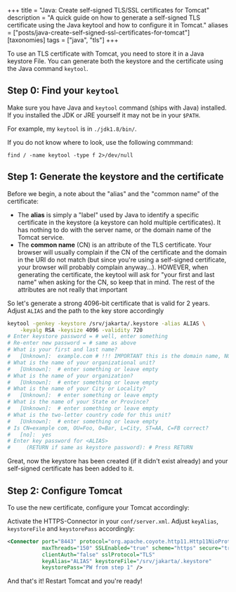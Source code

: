 +++
title = "Java: Create self-signed TLS/SSL certificates for Tomcat"
description = "A quick guide on how to generate a self-signed TLS certificate using the Java keytool and how to configure it in Tomcat."
aliases = ["posts/java-create-self-signed-ssl-certificates-for-tomcat"]
[taxonomies]
tags = ["java", "tls"]
+++

To use an TLS certificate with Tomcat, you need to store it in a Java keystore File. You can generate both the keystore and the certificate using the Java command `keytool`.


## Step 0: Find your `keytool`

Make sure you have Java and `keytool` command (ships with Java) installed. If you installed the JDK or JRE yourself it may not be in your `$PATH`.

For example, my `keytool` is in `./jdk1.8/bin/`.

If you do not know where to look, use the following commmand:

    find / -name keytool -type f 2>/dev/null

## Step 1: Generate the keystore and the certificate

Before we begin, a note about the "alias" and the "common name" of the certificate:

- The **alias** is simply a "label" used by Java to identify a specific certificate in the keystore (a keystore can hold multiple certificates). It has nothing to do with the server name, or the domain name of the Tomcat service.
- The **common name** (CN) is an attribute of the TLS certificate. Your browser will usually complain if the CN of the certificate and the domain in the URI do not match (but since you're using a self-signed certificate, your browser will probably complain anyway...). HOWEVER, when generating the certificate, the keytool will ask for "your first and last name" when asking for the CN, so keep that in mind. The rest of the attributes are not really that important

So let's generate a strong 4096-bit certificate that is valid for 2 years. Adjust `ALIAS` and the path to the key store accordingly

```sh
keytool -genkey -keystore /srv/jakarta/.keystore -alias ALIAS \
    -keyalg RSA -keysize 4096 -validity 720
# Enter keystore password = # well, enter something
# Re-enter new password = # same as above
# What is your first and last name?
#   [Unknown]:  example.com # !!! IMPORTANT this is the domain name, NOT YOUR name
# What is the name of your organizational unit?
#   [Unknown]:  # enter something or leave empty
# What is the name of your organization?
#   [Unknown]:  # enter something or leave empty
# What is the name of your City or Locality?
#   [Unknown]:  # enter something or leave empty
# What is the name of your State or Province?
#   [Unknown]:  # enter something or leave empty
# What is the two-letter country code for this unit?
#   [Unknown]:  # enter something or leave empty
# Is CN=example com, OU=Foo, O=Bar, L=City, ST=AA, C=FB correct?
#   [no]:  yes
# Enter key password for <ALIAS>
#     (RETURN if same as keystore password): # Press RETURN
```

Great, now the keystore has been created (if it didn't exist already) and your self-signed certificate has been added to it.

## Step 2: Configure Tomcat

To use the new certificate, configure your Tomcat accordingly:

Activate the HTTPS-Connector in your `conf/server.xml`. Adjust `keyAlias`, `keystoreFile` and `keystorePass` accordingly:

```xml
<Connector port="8443" protocol="org.apache.coyote.http11.Http11NioProtocol"
           maxThreads="150" SSLEnabled="true" scheme="https" secure="true"
           clientAuth="false" sslProtocol="TLS"
           keyAlias="ALIAS" keystoreFile="/srv/jakarta/.keystore"
           keystorePass="PW from step 1" />
```

And that's it! Restart Tomcat and you're ready!

